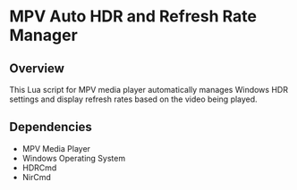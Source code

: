 # MPV Auto HDR and Refresh Rate Manager

## Overview

This Lua script for MPV media player automatically manages Windows HDR settings and display refresh rates based on the video being played.

## Dependencies

*   MPV Media Player
*   Windows Operating System
*   HDRCmd
*   NirCmd
